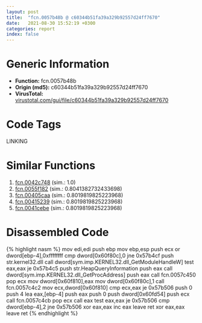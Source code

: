 ```yaml
---
layout: post
title:  "fcn.0057b48b @ c60344b51fa39a329b92557d24ff7670"
date:   2021-08-30 15:52:19 +0300
categories: report
index: false
---
```


# Generic Information
- **Function:** fcn.0057b48b
- **Origin (md5):** c60344b51fa39a329b92557d24ff7670
- **VirusTotal:** [virustotal.com/gui/file/c60344b51fa39a329b92557d24ff7670][virustotal_ref]

# Code Tags
<span class="tag" id="LINKING">LINKING</span>


# Similar Functions

1. [fcn.0042c748][similar_1_ref] (sim.: 1.0)
2. [fcn.0055f182][similar_2_ref] (sim.: 0.8041382732433698)
3. [fcn.00405caa][similar_3_ref] (sim.: 0.8019819825223968)
4. [fcn.00415239][similar_4_ref] (sim.: 0.8019819825223968)
5. [fcn.0041cebe][similar_5_ref] (sim.: 0.8019819825223968)


# Disassembled Code

{% highlight nasm %}
mov edi,edi
push ebp
mov ebp,esp
push ecx
or dword[ebp-4],0xffffffff
cmp dword[0x60f80c],0
jne 0x57b4cf
push str.kernel32.dll
call dword[sym.imp.KERNEL32.dll_GetModuleHandleW]
test eax,eax
je 0x57b4c5
push str.HeapQueryInformation
push eax
call dword[sym.imp.KERNEL32.dll_GetProcAddress]
push eax
call fcn.0057c450
pop ecx
mov dword[0x60f810],eax
mov dword[0x60f80c],1
call fcn.0057c4c2
mov ecx,dword[0x60f810]
cmp ecx,eax
je 0x57b506
push 0
push 4
lea eax,[ebp-4]
push eax
push 0
push dword[0x60fd54]
push ecx
call fcn.0057c4cb
pop ecx
call eax
test eax,eax
je 0x57b506
cmp dword[ebp-4],2
jne 0x57b506
xor eax,eax
inc eax
leave
ret
xor eax,eax
leave
ret
{% endhighlight %}


[similar_1_ref]: /report/fcn.0042c748@a1c6b07868a0eea8f4ee5a872aa71909
[similar_2_ref]: /report/fcn.0055f182@9c2b894b84f59672d8be2e984066f76f
[similar_3_ref]: /report/fcn.00405caa@03a5d7e745838b7e7a4c7d09dcb64e60
[similar_4_ref]: /report/fcn.00415239@8cf34c97b8222fae425942250641fcfd
[similar_5_ref]: /report/fcn.0041cebe@73e5ff5234ddfa5605498d12656e5816
[virustotal_ref]: https://www.virustotal.com/gui/file/c60344b51fa39a329b92557d24ff7670